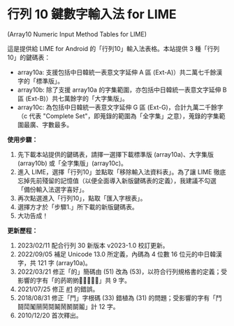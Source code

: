 # 行列 10 鍵數字輸入法 for LIME
(Array10 Numeric Input Method Tables for LIME)

這是提供給 LIME for Android 的「行列10」輸入法表格。本站提供 3 種「行列10」的鍵碼表：

* array10a: 支援包括中日韓統一表意文字延伸 A 區 (Ext-A)）共二萬七千餘漢字的「標準版」。
* array10b: 除了支援 array10a 的字集範圍，亦包括中日韓統一表意文字延伸 B 區 (Ext-B)）共七萬餘字的「大字集版」。
* array10c: 為包括中日韓統一表意文字延伸 G 區 (Ext-G)，合計九萬二千餘字（c 代表 "Complete Set"，即蒐錄的範圍為「全字集」之意），蒐錄的字集範圍最廣、字數最多。

**使用步驟：**
1. 先下載本站提供的鍵碼表，請擇一選擇下載標準版 (array10a)、大字集版 (array10b) 或「全字集版」(array10c)。
2. 進入 LIME，選擇「行列10」並點取「移除輸入法資料表」。為了讓 LIME 徹底忘掉先前殘留的記憶值（以便全面導入新版鍵碼表的定義），我建議不勾選「備份輸入法選字喜好」。
3. 再次點選進入「行列10」，點取「匯入字根表」。
4. 選擇方才於「步驟1.」所下載的新版鍵碼表。
5. 大功告成！

**更新歷程：**
1. 2023/02/11 配合行列 30 新版本 v2023-1.0 校訂更新。
1. 2022/09/05 補足 Unicode 13.0 所定義，內碼為 4 位數 16 位元的中日韓漢字，共 121 字 (array10a)。
1. 2022/03/21 修正「的」簡碼由 (51) 改為 (53)，以符合行列規格書的定義；受影響的字有「的菂啲𢯊𤷭𦖡𦗽𦝂𩭲」共 9 字。
1. 2021/07/25 修正 [#1](https://github.com/gontera/array10/issues/1) 的錯誤。
1. 2018/08/31 修正「鬥」字根碼 (33) 錯植為 (31) 的問題；受影響的字有「鬥鬪鬦䰗䰘鬨鬩鬫鬧鬭鬬鬮」計 12 字。
1. 2010/12/20 首次釋出。
